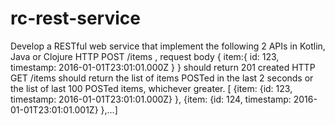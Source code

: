 # rc-rest-service
Develop a RESTful web service that implement the following 2 APIs in Kotlin, Java or Clojure     HTTP POST /items , request body { item:{ id: 123, timestamp: 2016-01-01T23:01:01.000Z } }  should return 201 created  HTTP GET /items  should return the list of items POSTed in the last 2 seconds or the list of last 100 POSTed items, whichever greater.   [ {item: {id: 123, timestamp: 2016-01-01T23:01:01.000Z} },  {item: {id: 124, timestamp: 2016-01-01T23:01:01.001Z} },…]
